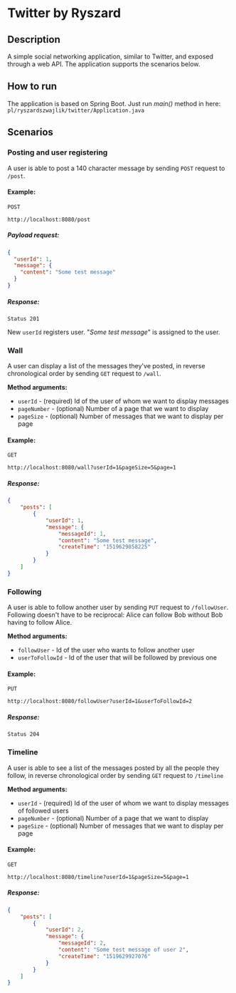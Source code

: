 # Twitter by Ryszard
## Description
A simple social networking application, similar to Twitter, and
exposed through a web API. The application supports the scenarios
below.

## How to run

The application is based on Spring Boot. Just run _main()_ method in here: `pl/ryszardszwajlik/twitter/Application.java`

## Scenarios

### Posting and user registering
A user is able to post a 140 character message by sending `POST` request to `/post`.
#### Example:
`POST`

`http://localhost:8080/post`

##### Payload request:
```json
{
  "userId": 1,
  "message": {
  	"content": "Some test message"
  }
}
```

##### Response:
`Status 201`

New `userId` registers user. "_Some test message_" is assigned to the user.



### Wall
A user can display a list of the messages they've posted, in reverse chronological order
by sending `GET` request to `/wall`.

**Method arguments:**
* `userId` - (required) Id of the user of whom we want to display messages
* `pageNumber` - (optional) Number of a page that we want to display
* `pageSize` - (optional) Number of messages that we want to display per page

#### Example:
`GET`

`http://localhost:8080/wall?userId=1&pageSize=5&page=1`

##### Response:
````json
{
    "posts": [
        {
            "userId": 1,
            "message": {
                "messageId": 1,
                "content": "Some test message",
                "createTime": "1519629858225"
            }
        }
    ]
}
````

### Following

A user is able to follow another user by sending `PUT` request to `/followUser`. Following doesn't have to be
reciprocal: Alice can follow Bob without Bob having to follow Alice.

**Method arguments:**
* `followUser` - Id of the user who wants to follow another user
* `userToFollowId` - Id of the user that will be followed by previous one

#### Example:
`PUT`

`http://localhost:8080/followUser?userId=1&userToFollowId=2`

##### Response:

`Status 204`

### Timeline
A user is able to see a list of the messages posted by all the people
they follow, in reverse chronological order by sending `GET` request to `/timeline`

**Method arguments:**
* `userId` - (required) Id of the user of whom we want to display messages of followed users
* `pageNumber` - (optional) Number of a page that we want to display
* `pageSize` - (optional) Number of messages that we want to display per page

#### Example:
`GET`

`http://localhost:8080/timeline?userId=1&pageSize=5&page=1`

##### Response:
````json
{
    "posts": [
        {
            "userId": 2,
            "message": {
                "messageId": 2,
                "content": "Some test message of user 2",
                "createTime": "1519629927076"
            }
        }
    ]
}
````